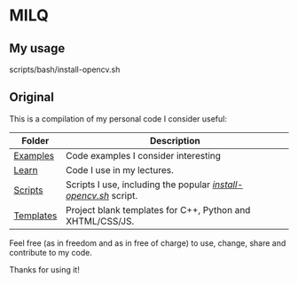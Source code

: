 # MILQ

## My usage
scripts/bash/install-opencv.sh

## Original

This is a compilation of my personal code I consider useful:

| Folder    | Description                                                                                        |
|-----------|----------------------------------------------------------------------------------------------------|
| [Examples](examples)    | Code examples I consider interesting                                                               |
| [Learn](learn)          | Code I use in my lectures.                                                                         |
| [Scripts](scripts/bash) | Scripts I use, including the popular [_install-opencv.sh_](scripts/bash/install-opencv.sh) script. |
| [Templates](templates)  | Project blank templates for C++, Python and XHTML/CSS/JS.                                          |

Feel free (as in freedom and as in free of charge) to use, change, share and contribute to my code.

Thanks for using it!
